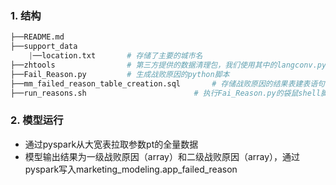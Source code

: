 ### 1. 结构
```python
├──README.md
├──support_data       
    |──location.txt       # 存储了主要的城市名
├──zhtools                # 第三方提供的数据清理包，我们使用其中的langconv.py脚本来进行中文繁体转化成中文简体
├──Fail_Reason.py	      # 生成战败原因的python脚本
├──mm_failed_reason_table_creation.sql       # 存储战败原因的结果表建表语句，非分区表
├──run_reasons.sh                        # 执行Fai_Reason.py的袋鼠shell脚本
```

### 2. 模型运行
- 通过pyspark从大宽表拉取参数pt的全量数据
- 模型输出结果为一级战败原因（array<string>）和二级战败原因（array<string>），通过pyspark写入marketing_modeling.app_failed_reason